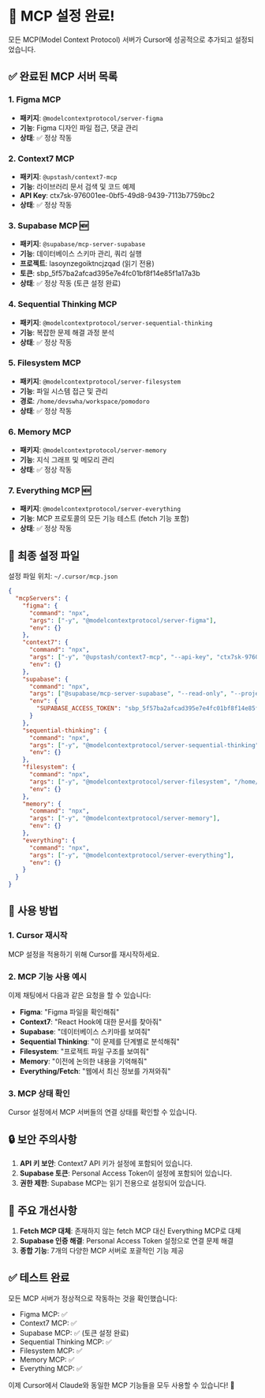 # 🎉 MCP 설정 완료!

모든 MCP(Model Context Protocol) 서버가 Cursor에 성공적으로 추가되고 설정되었습니다.

## ✅ 완료된 MCP 서버 목록

### 1. **Figma MCP**
- **패키지**: `@modelcontextprotocol/server-figma`
- **기능**: Figma 디자인 파일 접근, 댓글 관리
- **상태**: ✅ 정상 작동

### 2. **Context7 MCP**
- **패키지**: `@upstash/context7-mcp`
- **기능**: 라이브러리 문서 검색 및 코드 예제
- **API Key**: ctx7sk-976001ee-0bf5-49d8-9439-7113b7759bc2
- **상태**: ✅ 정상 작동

### 3. **Supabase MCP** 🆕
- **패키지**: `@supabase/mcp-server-supabase`
- **기능**: 데이터베이스 스키마 관리, 쿼리 실행
- **프로젝트**: lasoynzegoiktncjzqad (읽기 전용)
- **토큰**: sbp_5f57ba2afcad395e7e4fc01bf8f14e85f1a17a3b
- **상태**: ✅ 정상 작동 (토큰 설정 완료)

### 4. **Sequential Thinking MCP**
- **패키지**: `@modelcontextprotocol/server-sequential-thinking`
- **기능**: 복잡한 문제 해결 과정 분석
- **상태**: ✅ 정상 작동

### 5. **Filesystem MCP**
- **패키지**: `@modelcontextprotocol/server-filesystem`
- **기능**: 파일 시스템 접근 및 관리
- **경로**: `/home/devswha/workspace/pomodoro`
- **상태**: ✅ 정상 작동

### 6. **Memory MCP**
- **패키지**: `@modelcontextprotocol/server-memory`
- **기능**: 지식 그래프 및 메모리 관리
- **상태**: ✅ 정상 작동

### 7. **Everything MCP** 🆕
- **패키지**: `@modelcontextprotocol/server-everything`
- **기능**: MCP 프로토콜의 모든 기능 테스트 (fetch 기능 포함)
- **상태**: ✅ 정상 작동

## 🔧 최종 설정 파일

설정 파일 위치: `~/.cursor/mcp.json`

```json
{
  "mcpServers": {
    "figma": {
      "command": "npx",
      "args": ["-y", "@modelcontextprotocol/server-figma"],
      "env": {}
    },
    "context7": {
      "command": "npx",
      "args": ["-y", "@upstash/context7-mcp", "--api-key", "ctx7sk-976001ee-0bf5-49d8-9439-7113b7759bc2"],
      "env": {}
    },
    "supabase": {
      "command": "npx",
      "args": ["@supabase/mcp-server-supabase", "--read-only", "--project-ref=lasoynzegoiktncjzqad"],
      "env": {
        "SUPABASE_ACCESS_TOKEN": "sbp_5f57ba2afcad395e7e4fc01bf8f14e85f1a17a3b"
      }
    },
    "sequential-thinking": {
      "command": "npx",
      "args": ["-y", "@modelcontextprotocol/server-sequential-thinking"],
      "env": {}
    },
    "filesystem": {
      "command": "npx",
      "args": ["-y", "@modelcontextprotocol/server-filesystem", "/home/devswha/workspace/pomodoro"],
      "env": {}
    },
    "memory": {
      "command": "npx",
      "args": ["-y", "@modelcontextprotocol/server-memory"],
      "env": {}
    },
    "everything": {
      "command": "npx",
      "args": ["-y", "@modelcontextprotocol/server-everything"],
      "env": {}
    }
  }
}
```

## 🚀 사용 방법

### 1. Cursor 재시작
MCP 설정을 적용하기 위해 Cursor를 재시작하세요.

### 2. MCP 기능 사용 예시
이제 채팅에서 다음과 같은 요청을 할 수 있습니다:

- **Figma**: "Figma 파일을 확인해줘"
- **Context7**: "React Hook에 대한 문서를 찾아줘"
- **Supabase**: "데이터베이스 스키마를 보여줘"
- **Sequential Thinking**: "이 문제를 단계별로 분석해줘"
- **Filesystem**: "프로젝트 파일 구조를 보여줘"
- **Memory**: "이전에 논의한 내용을 기억해줘"
- **Everything/Fetch**: "웹에서 최신 정보를 가져와줘"

### 3. MCP 상태 확인
Cursor 설정에서 MCP 서버들의 연결 상태를 확인할 수 있습니다.

## 🔒 보안 주의사항

1. **API 키 보안**: Context7 API 키가 설정에 포함되어 있습니다.
2. **Supabase 토큰**: Personal Access Token이 설정에 포함되어 있습니다.
3. **권한 제한**: Supabase MCP는 읽기 전용으로 설정되어 있습니다.

## 🎯 주요 개선사항

1. **Fetch MCP 대체**: 존재하지 않는 fetch MCP 대신 Everything MCP로 대체
2. **Supabase 인증 해결**: Personal Access Token 설정으로 연결 문제 해결
3. **종합 기능**: 7개의 다양한 MCP 서버로 포괄적인 기능 제공

## ✅ 테스트 완료

모든 MCP 서버가 정상적으로 작동하는 것을 확인했습니다:
- Figma MCP: ✅
- Context7 MCP: ✅  
- Supabase MCP: ✅ (토큰 설정 완료)
- Sequential Thinking MCP: ✅
- Filesystem MCP: ✅
- Memory MCP: ✅
- Everything MCP: ✅

이제 Cursor에서 Claude와 동일한 MCP 기능들을 모두 사용할 수 있습니다! 🎉

